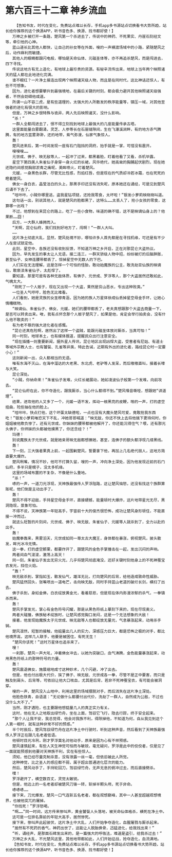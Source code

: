 # 第六百三十二章 神乡流血
        【告知书友，时代在变化，免费站点难以长存，手机app多书源站点切换看书大势所趋，站长给你推荐的这个换源APP，听书音色多、换源、找书都好使！】
       万神之乡被打开一条路，楚风第一个杀进去了，传说中的神药、不死果实、丹崖石刻经文等，牵引他的心神。
       蓝山道长比其他人都快，让自己的孙女等在外面，嗖的一声横渡场域中的小路，紧随楚风之后，动作麻利而敏捷。
       其他人的眼睛都跟闪电般，哪怕是天命仙体、元磁圣体等，亦不再追杀楚风，而是闯进去，四下寻找。
       传说这地方有无上造化，有地球上最珍贵的资源。有秘辛流传出来，地球上当年两个映照诸天的猛人都在此地进化完满。
       谁不眼红？一片净土接连出现两个映照诸天级人物，而且是在同时代，这比神话还惊人，有些不可想象。
       因为，进化者想要攀升到最强境地，在最后关键的时刻，都会极力避开其他映照诸天级强者，不然会妨碍他成道。
       所谓一山不容二虎，是有些道理的，太强大的人所散发的秩序能量等，镇压一域，对其他至强者的进化有很大的影响。
       但是，万神之乡很特殊与诡异，两人先后映照诸天，没什么影响。
       “杀！”
       一群人全都闯进去了，恨不得立刻找到地球上最强大的几座能量传承古塔。
       这里面能量白雾翻涌，灵芝、人参等长在石崖缝隙间，生在飞瀑溪涧畔，有的地方赤气腾腾，有的地方蓝雾渺渺，还的地带，紫气弥漫，仙家气象惊人。
       轰！
       楚风进来后，第一时间发现一座有石门阻挡的洞府，抬手就是一掌，可惜没有震开。
       嗖嗖嗖……
       元世成、佛子、映无敌等人，一起冲了过来，都黑着脸，盯着他看了又看，杀机毕露。
       星空下第四美人朱雀仙子身穿一身火红的长裙，风华绝代，她高耸的胸脯起伏剧烈，现在她还隐约间感觉胸部淤青之痛呢，美眸喷火，盯着楚风。
       元媛，一身黑色长群，尽管无比性感，烈焰红唇，但是现在的气质却冷若冰霜，也在死死的瞪着楚风。
       佛女一身白衣，晶莹洁白的头上，那黑手印还没有消失呢，原本她还在诵经，可是见到楚风后诵不下去了。
       “哇咔咔，小贼你哪里逃，盗我星钻项链，还抢我零食，太坏啦！”银发小萝莉映晓晓叫道。
       这句话一出，别说其他人，就是楚风的脸都黑了，这特么……太丢人了，抢小女孩的零食，这算哪一出戏？
       不过，他想到在来昆仑的路上，吃了一些小食物，味道的确不错，这不是映谪仙身上的？他果断……囧！
       后方，一大群人蜂拥而入。
       “天啊，昆仑仙府，我们找到好地方了，闯啊！”一群人大叫。
       ……
       这片净土彻底大乱，显然，楚风处境不妙，哪怕许多人首先都是在寻找机缘，可还是有不少人在尝试锁定他。
       此刻，星空中，各族还没有收到反馈，不知道万神之乡开启，正在对那昆仑大盗热议。
       因为，早先发生的事太让人无语，接二连三，一群天骄级人物中招，纷纷被打的后脑肿胀，甚至仙子、女神连腰带都丢了，惊掉星空中无数人的下巴。
       人们实在无法理解，这是怎样一个可怕的怪胎，敢动始魔族的公主，敢洗劫亚仙族的映谪仙，敢亵渎朱雀仙子，太彪悍了。
       要知道，那里可是有各种无敌体质，有佛子、元世成、罗浮等人，那个大盗居然还敢如此，气魄太大。
       “刚死了一个人贩子，现在又出现一个大盗，果然是穷山恶水，专出这种败类。”
       一位圣人气哼哼，脸色无比难看。
       人们看到，她是灵族的女圣穆青涵，因为她的族人万星体徐成仙丢掉星空母金手环，让她心情糟糕物。
       “映谪仙、朱雀仙子、佛女、元媛，她们的腰带都丢了，老夫真想跟那个大盗去商量一下，是否可以转卖出来。唉，我有点怀念那个人贩子楚风了，如果是他，肯定会举行拍卖会，没有什么他不敢卖的！”
       有为老不尊的强大进化者在感慨。
       “昆仑还真危险啊，居然出了这样一个盗贼，能跟元磁圣体放对厮杀，当真可怕！”
       同一时刻，地球本土，也有媒体报道，提醒民众出行注意安全。
       “现在插播一则重要新闻，据外星人传讯，昆仑地区出现凶悍大盗，受害者有尼姑、有道士等域外宗教人士，也有饕餮、孔雀等异类，特此告诫，近期有外出的进化者，路经昆仑时一定要小心！”
       这则新闻一出，众人都相当的无语。
       唯有东海不灭山，在海中溜达的大老黑、东北虎、老驴等人发呆，而后嗷嗷直叫，接着长嚎与大笑。
       昆仑深处。
       “小贼，你纳命来！”朱雀仙子发难，火红长裙展动，她如凌波仙子般第一个发难，向前攻去。
       “昆仑仙府在此，你不夺造化，跟我厮杀，当心什么都得不到。”楚风嗓音嘶哑，想跟她“讲道理”。
       结果，进攻他的人又多了一个，元媛一语不发，挥动一根黑亮的皮鞭，啪的一声，打的虚空扭曲，险些抽在他的脸上。
       “哇咔咔，快点打他，这个坏蛋太缺德啦，一点也没有大魔头楚风可爱，竟敢抢我东西吃！”银发小萝莉唯恐天下不乱，冲她哥哥喊道：“映无敌，你还不快上去将他擒下更待何时，你姐姐被他欺负惨了。还有元世成，你妹妹的腰带都被他解开了，你还能沉得住气？喂，还有那光头佛子，你师妹的头都被他摸黑了，你还念经？！”
       玛德！
       别说魔族太子元世成，就是她亲哥映无敌都想揍她，甚至，连佛子的额头都浮现几缕黑线。
       轰！
       下一刻，三大强者果真上前，一起围剿楚风，誓要拿下他，再加上几名绝代丽人，这地方简直要大爆炸。
       楚风咧嘴，情况不妙，他可不打算久留，嗖的一声，冲向净土深处，因为他发现近前的石门仙府，多半只是幌子，没太多机缘。
       这里的场域布置的不复杂，不像是什么重地。
       “杀！”
       哧的一声，一道刀光浮现，天神族最强传人罗浮阻路，这让楚风恼怒，还没有找这个族群算账呢，他们倒是主动出手了。
       轰！
       楚风不得不迎敌，手持星空母金手环，直接硬撼，能量顿时大爆炸，这片地带星光无尽，黑洞隐现，景象可怕。
       不得不说，天神族第一年轻高手，宇宙前十大的俊杰很恐怖，成功让楚风身形顿住，不能直接一冲而过。
       就这么短暂的片刻间，元世成、佛子、映无敌、朱雀仙子、元媛等人就杀到了，全力以赴的出手。
       轰！
       始魔拳轰来，黑雾滔天，元世成如同一尊太古大魔王，身体都在暴涨，俯视楚风，披头散发，眸光冰冷无情。
       这一拳，打的虚空颤栗，都要炸开了，跟楚风的金色手掌撞击在一起，发出沉闷的声响。
       两者间血气滚滚，激荡上高天！
       同一刻，朱雀仙子发出无穷火光，几乎将楚风彻底淹没，还好关键时刻他身上的不死神蚕宝衣发光，挡住火焰。
       “轰！”
       映无敌杀到，掌指如玉，散发仙气，雄浑无比，打向楚风的后背，给他造成致命性威胁。
       楚风猛然回头，张嘴喷出一道电芒，击向映无敌，同时手持蓝山老道的破烂长剑，横扫了出去。
       佛子杀到，身如金佛，白衣绽放黄金光，看着慈悲，但是现在体内弥漫浓郁的杀气，一拳镇杀而来。
       轰！
       楚风手掌发光，掌心有金色符号闪耀，那是从黑色符纸上摹刻下来的，现在尽现奥义。
       两者大碰撞，佛族秘术绽放时，让楚风感觉胸口发闷，这是一个无法想象的大敌！
       接着，他发现始魔族太子元世成、映无敌等人也都绽放无量光，气息暴涨起来，动用杀手锏。
       楚风凛然，短暂的接触，他掂量出几人的实力，深感压力巨大，都是恐怖之极的对手，都比他境界高，这样几人联手，他要是被困住，有死无生！
       “楚风你该死！”这时万星体也追杀来了。
       嗖！
       一刹那，楚风一声大吼，冲着佛女冲去，以她为突破口，血气沸腾，金色能量暴涨起来，动用黑色符纸上的那种符号的力量。
       轰！
       楚风震退佛女，施展缩地成寸这种妙术，几个闪避，冲了出去。
       但是，他也付出极大代价，挨了佛子、映无敌、元世成各一拳，尽管不是正中要害，而只是触及到肩头、后背等，可依旧让他大口咳血，尤其是后背，若非不死神蚕宝衣，有可能会被洞穿。
       嗖的一声，楚风没入山地中，利用这里的场域摆脱对手，而后消失在这片净土深处。
       他脸色铁青，自语道：“无论做什么都要付出代价，洗劫了一群人，自然成为公敌，不过也没什么大不了。”
       当然，刚才遇险，也主要跟他想掂量几人的真正实力有关。
       这时，他在无人之地取出绿竹舟，坐在上面，驾驭它飞行，隐去行踪，终于安全起来。
       “那个人让我不安，我总觉得，他会对我族不利，得除掉他，不知道为何，自从我见到这个人第一眼时，就有这种非常不好的预感。”
       半个时辰后，楚风驾驭绿竹舟在这片净土中行驶时，听到这种声音，然后看到了天神族最强传人罗浮正在跟几名老者低语。
       他顿时目光冷冽，刚才罗浮莫名对他动手，原来是因为心有不祥预感。
       楚风谨慎起来，有些人天生神觉可怕而与敏锐，毫无疑问，罗浮是此中的佼佼者，仅是见了一面就能预感到他要对天神族不利，实在有些惊人。
       须知，他已经尽量克制杀意，没有泄露一丝一毫，但依旧被此人所觉。
       这种神觉，比之圣人的感应都不弱，属于超出普通进化层次的能力。
       然后，楚风动手了，手持轮回刀，驾驭绿竹舟，无声无息的俯冲过去，而后直接劈杀。
       噗！
       罗浮避开了，横空数百丈，灵觉太敏锐。
       但是，他边上的一名老者却被楚风刀锋一转，斩掉半颗头颅，死于非命。
       哧哧哧……
       接下来，刀光爆发，楚风一口气连斩五名老者，都在观想巅峰，其中一人甚至超越观想境界，也被他突兀的屠掉。
       “你找死！”罗浮怒喝。
       “啊……”同一时间，远方传来惨叫声，黄金饕餮人头落地，被天命仙体格杀，横死在净土中。
       这可是一位排名靠前的年轻大高手，居然惨死。
       接下来，惨叫声此起彼伏，这片净土中大乱，人们开始争夺造化，血腥屠戮与厮杀起来。
       “居然有不死药的香气，神药出世了，这能让人脱胎换骨，迅猛进化，给我找出来！”
       “听，诵经声，是那面石碑发出来的，是一篇强大的呼吸法，难道是盗引，给我杀过去！”
       万神之乡大乱，不光楚风这里，其他地带都如此，人们开始征战，抢夺造化，血流满地。
       【告知书友，时代在变化，免费站点难以长存，手机app多书源站点切换看书大势所趋，站长给你推荐的这个换源APP，听书音色多、换源、找书都好使！】